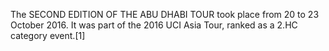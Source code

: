 The SECOND EDITION OF THE ABU DHABI TOUR took place from 20 to 23 October 2016. It was part of the 2016 UCI Asia Tour, ranked as a 2.HC category event.[1]
